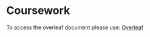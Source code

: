 # Coursework

To access the overleaf document please use: [Overleaf](https://www.overleaf.com/8895935383kvmprmwxdckv#2317ff)